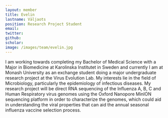 ```yaml
---
layout: member
title: Evelin
lastname: Väljaots
position: Research Project Student
email:
twitter:
github:
scholar:
image: /images/team/evelin.jpg
---
```

I am working towards completing my Bachelor of Medical Science with a Major in Biomedicine at Karolinska Institutet
in Sweden and currently I am at Monash University as an exchange student doing a major undergraduate research project at the Virus Evolution Lab. My interests lie in the field of Microbiology, particularly the epidemiology of infectious diseases.
My research project will be direct RNA sequencing of the Influenza A, B, C and Human Respiratory virus genomes using the Oxford Nanopore MinION sequencing platform in order to characterize the genomes, which could aid in understanding the viral properties that can aid the annual seasonal influenza vaccine selection process.
